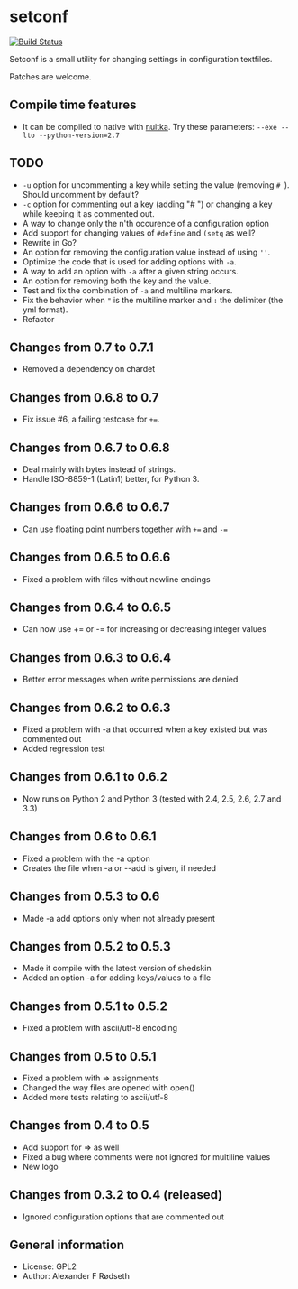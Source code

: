 setconf
=========

[![Build Status](https://travis-ci.org/xyproto/setconf.svg?branch=master)](https://travis-ci.org/xyproto/setconf)

Setconf is a small utility for changing settings in configuration textfiles.

Patches are welcome.


Compile time features
---------------------
* It can be compiled to native with <a href="http://nuitka.net/">nuitka</a>. Try these parameters: `--exe --lto --python-version=2.7`


TODO
----
* `-u` option for uncommenting a key while setting the value (removing `# `). Should uncomment by default?
* `-c` option for commenting out a key (adding "# ") or changing a key while keeping it as commented out.
* A way to change only the n'th occurence of a configuration option
* Add support for changing values of `#define` and `(setq` as well?
* Rewrite in Go?
* An option for removing the configuration value instead of using `''`.
* Optimize the code that is used for adding options with `-a`.
* A way to add an option with `-a` after a given string occurs.
* An option for removing both the key and the value.
* Test and fix the combination of `-a` and multiline markers.
* Fix the behavior when `"` is the multiline marker and `:` the delimiter (the yml format).
* Refactor

Changes from 0.7 to 0.7.1
-------------------------
* Removed a dependency on chardet

Changes from 0.6.8 to 0.7
-------------------------
* Fix issue #6, a failing testcase for `+=`.

Changes from 0.6.7 to 0.6.8
---------------------------
* Deal mainly with bytes instead of strings.
* Handle ISO-8859-1 (Latin1) better, for Python 3.

Changes from 0.6.6 to 0.6.7
---------------------------
* Can use floating point numbers together with `+=` and `-=`

Changes from 0.6.5 to 0.6.6
---------------------------
* Fixed a problem with files without newline endings

Changes from 0.6.4 to 0.6.5
---------------------------
* Can now use += or -= for increasing or decreasing integer values

Changes from 0.6.3 to 0.6.4
---------------------------
* Better error messages when write permissions are denied

Changes from 0.6.2 to 0.6.3
---------------------------
* Fixed a problem with -a that occurred when a key existed but was commented out
* Added regression test

Changes from 0.6.1 to 0.6.2
---------------------------
* Now runs on Python 2 and Python 3 (tested with 2.4, 2.5, 2.6, 2.7 and 3.3)

Changes from 0.6 to 0.6.1
-------------------------
* Fixed a problem with the -a option
* Creates the file when -a or --add is given, if needed

Changes from 0.5.3 to 0.6
-------------------------
* Made -a add options only when not already present

Changes from 0.5.2 to 0.5.3
---------------------------
* Made it compile with the latest version of shedskin
* Added an option -a for adding keys/values to a file

Changes from 0.5.1 to 0.5.2
---------------------------
* Fixed a problem with ascii/utf-8 encoding

Changes from 0.5 to 0.5.1
-------------------------
* Fixed a problem with => assignments
* Changed the way files are opened with open()
* Added more tests relating to ascii/utf-8

Changes from 0.4 to 0.5
-----------------------
* Add support for => as well
* Fixed a bug where comments were not ignored for multiline values
* New logo

Changes from 0.3.2 to 0.4 (released)
------------------------------------
* Ignored configuration options that are commented out


General information
-------------------

* License: GPL2
* Author: Alexander F Rødseth

